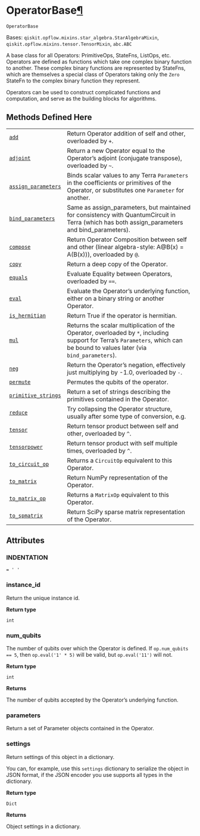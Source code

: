 # OperatorBase[¶](#operatorbase "Permalink to this headline")

<span id="undefined" />

`OperatorBase`

Bases: `qiskit.opflow.mixins.star_algebra.StarAlgebraMixin`, `qiskit.opflow.mixins.tensor.TensorMixin`, `abc.ABC`

A base class for all Operators: PrimitiveOps, StateFns, ListOps, etc. Operators are defined as functions which take one complex binary function to another. These complex binary functions are represented by StateFns, which are themselves a special class of Operators taking only the `Zero` StateFn to the complex binary function they represent.

Operators can be used to construct complicated functions and computation, and serve as the building blocks for algorithms.

## Methods Defined Here

|                                                                                                                                                                 |                                                                                                                                                                               |
| --------------------------------------------------------------------------------------------------------------------------------------------------------------- | ----------------------------------------------------------------------------------------------------------------------------------------------------------------------------- |
| [`add`](qiskit.opflow.OperatorBase.add#qiskit.opflow.OperatorBase.add "qiskit.opflow.OperatorBase.add")                                                         | Return Operator addition of self and other, overloaded by `+`.                                                                                                                |
| [`adjoint`](qiskit.opflow.OperatorBase.adjoint#qiskit.opflow.OperatorBase.adjoint "qiskit.opflow.OperatorBase.adjoint")                                         | Return a new Operator equal to the Operator’s adjoint (conjugate transpose), overloaded by `~`.                                                                               |
| [`assign_parameters`](qiskit.opflow.OperatorBase.assign_parameters#qiskit.opflow.OperatorBase.assign_parameters "qiskit.opflow.OperatorBase.assign_parameters") | Binds scalar values to any Terra `Parameters` in the coefficients or primitives of the Operator, or substitutes one `Parameter` for another.                                  |
| [`bind_parameters`](qiskit.opflow.OperatorBase.bind_parameters#qiskit.opflow.OperatorBase.bind_parameters "qiskit.opflow.OperatorBase.bind_parameters")         | Same as assign\_parameters, but maintained for consistency with QuantumCircuit in Terra (which has both assign\_parameters and bind\_parameters).                             |
| [`compose`](qiskit.opflow.OperatorBase.compose#qiskit.opflow.OperatorBase.compose "qiskit.opflow.OperatorBase.compose")                                         | Return Operator Composition between self and other (linear algebra-style: A\@B(x) = A(B(x))), overloaded by `@`.                                                              |
| [`copy`](qiskit.opflow.OperatorBase.copy#qiskit.opflow.OperatorBase.copy "qiskit.opflow.OperatorBase.copy")                                                     | Return a deep copy of the Operator.                                                                                                                                           |
| [`equals`](qiskit.opflow.OperatorBase.equals#qiskit.opflow.OperatorBase.equals "qiskit.opflow.OperatorBase.equals")                                             | Evaluate Equality between Operators, overloaded by `==`.                                                                                                                      |
| [`eval`](qiskit.opflow.OperatorBase.eval#qiskit.opflow.OperatorBase.eval "qiskit.opflow.OperatorBase.eval")                                                     | Evaluate the Operator’s underlying function, either on a binary string or another Operator.                                                                                   |
| [`is_hermitian`](qiskit.opflow.OperatorBase.is_hermitian#qiskit.opflow.OperatorBase.is_hermitian "qiskit.opflow.OperatorBase.is_hermitian")                     | Return True if the operator is hermitian.                                                                                                                                     |
| [`mul`](qiskit.opflow.OperatorBase.mul#qiskit.opflow.OperatorBase.mul "qiskit.opflow.OperatorBase.mul")                                                         | Returns the scalar multiplication of the Operator, overloaded by `*`, including support for Terra’s `Parameters`, which can be bound to values later (via `bind_parameters`). |
| [`neg`](qiskit.opflow.OperatorBase.neg#qiskit.opflow.OperatorBase.neg "qiskit.opflow.OperatorBase.neg")                                                         | Return the Operator’s negation, effectively just multiplying by -1.0, overloaded by `-`.                                                                                      |
| [`permute`](qiskit.opflow.OperatorBase.permute#qiskit.opflow.OperatorBase.permute "qiskit.opflow.OperatorBase.permute")                                         | Permutes the qubits of the operator.                                                                                                                                          |
| [`primitive_strings`](qiskit.opflow.OperatorBase.primitive_strings#qiskit.opflow.OperatorBase.primitive_strings "qiskit.opflow.OperatorBase.primitive_strings") | Return a set of strings describing the primitives contained in the Operator.                                                                                                  |
| [`reduce`](qiskit.opflow.OperatorBase.reduce#qiskit.opflow.OperatorBase.reduce "qiskit.opflow.OperatorBase.reduce")                                             | Try collapsing the Operator structure, usually after some type of conversion, e.g.                                                                                            |
| [`tensor`](qiskit.opflow.OperatorBase.tensor#qiskit.opflow.OperatorBase.tensor "qiskit.opflow.OperatorBase.tensor")                                             | Return tensor product between self and other, overloaded by `^`.                                                                                                              |
| [`tensorpower`](qiskit.opflow.OperatorBase.tensorpower#qiskit.opflow.OperatorBase.tensorpower "qiskit.opflow.OperatorBase.tensorpower")                         | Return tensor product with self multiple times, overloaded by `^`.                                                                                                            |
| [`to_circuit_op`](qiskit.opflow.OperatorBase.to_circuit_op#qiskit.opflow.OperatorBase.to_circuit_op "qiskit.opflow.OperatorBase.to_circuit_op")                 | Returns a `CircuitOp` equivalent to this Operator.                                                                                                                            |
| [`to_matrix`](qiskit.opflow.OperatorBase.to_matrix#qiskit.opflow.OperatorBase.to_matrix "qiskit.opflow.OperatorBase.to_matrix")                                 | Return NumPy representation of the Operator.                                                                                                                                  |
| [`to_matrix_op`](qiskit.opflow.OperatorBase.to_matrix_op#qiskit.opflow.OperatorBase.to_matrix_op "qiskit.opflow.OperatorBase.to_matrix_op")                     | Returns a `MatrixOp` equivalent to this Operator.                                                                                                                             |
| [`to_spmatrix`](qiskit.opflow.OperatorBase.to_spmatrix#qiskit.opflow.OperatorBase.to_spmatrix "qiskit.opflow.OperatorBase.to_spmatrix")                         | Return SciPy sparse matrix representation of the Operator.                                                                                                                    |

## Attributes

<span id="undefined" />

### INDENTATION

`= ' '`

<span id="undefined" />

### instance\_id

Return the unique instance id.

**Return type**

`int`

<span id="undefined" />

### num\_qubits

The number of qubits over which the Operator is defined. If `op.num_qubits == 5`, then `op.eval('1' * 5)` will be valid, but `op.eval('11')` will not.

**Return type**

`int`

**Returns**

The number of qubits accepted by the Operator’s underlying function.

<span id="undefined" />

### parameters

Return a set of Parameter objects contained in the Operator.

<span id="undefined" />

### settings

Return settings of this object in a dictionary.

You can, for example, use this `settings` dictionary to serialize the object in JSON format, if the JSON encoder you use supports all types in the dictionary.

**Return type**

`Dict`

**Returns**

Object settings in a dictionary.
